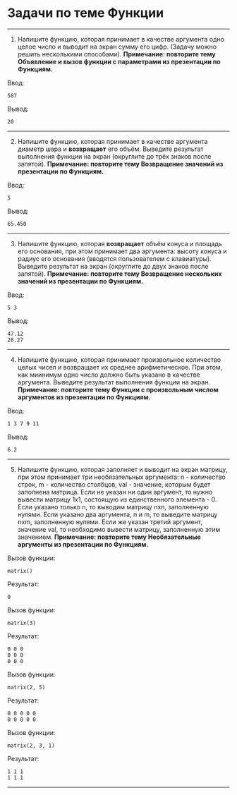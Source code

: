 # Задачи по теме Функции
------------------------------------------------------------
1. Напишите функцию, которая принимает в качестве аргумента одно целое число и выводит на экран сумму его цифр. (Задачу можно решить несколькими способами).
__Примечание: повторите тему Объявление и вызов функции с параметрами из презентации по Функциям.__

Ввод:
```
587
```
Вывод:
```
20
```
------------------------------------------------------------
2. Напишите функцию, которая принимает в качестве аргумента диаметр шара и __возвращает__ его объём. Выведите результат выполнения функции на экран (округлите до трёх знаков после запятой).
__Примечание: повторите тему Возвращение значений из презентации по Функциям.__

Ввод:
```
5
```
Вывод:
```
65.450
```
------------------------------------------------------------
3. Напишите функцию, которая __возвращает__ объём конуса и площадь его основания, при этом принимает два аргумента: высоту конуса и радиус его основания (вводятся пользователем с клавиатуры). Выведите результат на экран (округлите до двух знаков после запятой).
__Примечание: повторите тему Возвращение нескольких значений из презентации по Функциям.__

Ввод:
```
5 3
```
Вывод:
```
47.12
28.27
```
------------------------------------------------------------
4. Напишите функцию, которая принимает произвольное количество целых чисел и возвращает их среднее арифметическое. При этом, как миинимум одно число должно быть указано в качестве аргумента. Выведите результат выполнения функции на экран.
__Примечание: повторите тему Функции с произвольным числом аргументов из презентации по Функциям.__

Ввод:
```
1 3 7 9 11
```
Вывод:
```
6.2
```
------------------------------------------------------------
5. Напишите функцию, которая заполняет и выводит на экран матрицу, при этом принимает три необязательных аргумента: n - количество строк, m - количество столбцов, val - значение, которым будет заполнена матрица. Если не указан ни один аргумент, то нужно вывести матрицу 1х1, состоящую из единственного элемента - 0. Если указано только n, то выводим матрицу nxn, заполненную нулями. Если указано два аргумента, n и m, то выведите матрицу nxm, заполненную нулями. Если же указан третий аргумент, значение val, то необходимо вывести матрицу, заполненную этим значением.
__Примечание: повторите тему Необязательные аргументы из презентации по Функциям.__

Вызов функции:
```
matrix()
```
Результат:
```
0
```

Вызов функции:
```
matrix(3)
```
Результат:
```
0 0 0
0 0 0
0 0 0
```

Вызов функции:
```
matrix(2, 5)
```
Результат:
```
0 0 0 0 0
0 0 0 0 0
```

Вызов функции:
```
matrix(2, 3, 1)
```
Результат:
```
1 1 1
1 1 1
```
------------------------------------------------------------
